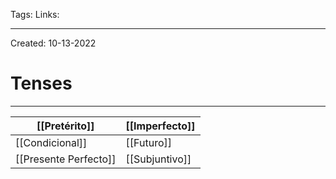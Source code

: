 Tags:
Links: 

---
Created: 10-13-2022
# Tenses
---

| [[Pretérito]]         | [[Imperfecto]] |
| --------------------- | -------------- |
| [[Condicional]]       | [[Futuro]]     |
| [[Presente Perfecto]] | [[Subjuntivo]]   |
